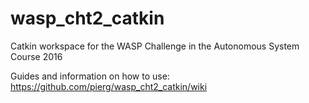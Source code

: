 # wasp_cht2_catkin
Catkin workspace for the WASP Challenge in the Autonomous System Course 2016

Guides and information on how to use:
https://github.com/pierg/wasp_cht2_catkin/wiki
